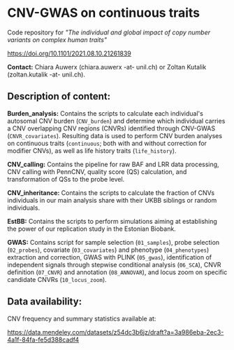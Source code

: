 # CNV-GWAS on continuous traits
Code repository for *"The individual and global impact of copy number variants on complex human traits"*

https://doi.org/10.1101/2021.08.10.21261839

**Contact:** Chiara Auwerx (chiara.auwerx -at- unil.ch) or Zoltan Kutalik (zoltan.kutalik -at- unil.ch).


## Description of content: 

**Burden_analysis:** Contains the scripts to calculate each individual's autosomal CNV burden (`CNV_burden`) and determine which individual carries a CNV overlapping CNV regions (CNVRs) identified through CNV-GWAS (`CNVR_covariates`). Resulting data is used to perform CNV burden analyses on continuous traits (`continuous`; both with and without correction for modifier CNVs), as well as life history traits (`life_history`). 
  

**CNV_calling:** Contains the pipeline for raw BAF and LRR data processing, CNV calling with PennCNV, quality score (QS) calculation, and transformation of QSs to the probe level. 


**CNV_inheritance:** Contains the scripts to calculate the fraction of CNVs individuals in our main analysis share with their UKBB siblings or random individuals.


**EstBB:** Contains the scripts to perform simulations aiming at establishing the power of our replication study in the Estonian Biobank. 


**GWAS:** Contains script for sample selection (`01_samples`), probe selection (`02_probes`), covariate (`03_covariates`) and phenotype (`04_phenotypes`) extraction and correction, GWAS with PLINK (`05_gwas`), identification of independent signals through stepwise conditional analysis (`06_SCA`), CNVR definition (`07_CNVR`) and annotation (`08_ANNOVAR`), and locus zoom on specific candidate CNVRs (`10_locus_zoom`).



## Data availability: 

CNV frequency and summary statistics available at: 

https://data.mendeley.com/datasets/z54dc3b6jz/draft?a=3a986eba-2ec3-4a1f-84fa-fe5d388cadf4 
